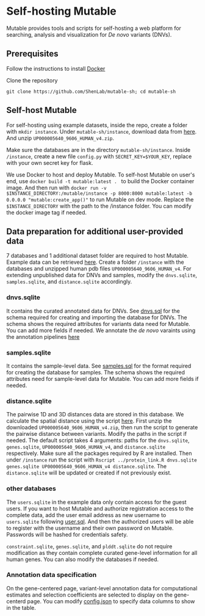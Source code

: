 # Self-hosting Mutable
Mutable provides tools and scripts for self-hosting a web platform for searching, analysis and visualization for *De novo* variants (DNVs).

## Prerequisites
Follow the instructions to install [Docker](https://docs.docker.com/engine/install/) 

Clone the repository

```git clone https://github.com/ShenLab/mutable-sh; cd mutable-sh```

## Self-host Mutable
For self-hosting using example datasets, inside the repo, create a folder with ```mkdir instance```. Under ```mutable-sh/instance```, download data from [here](https://zenodo.org/records/15792652?preview=1&token=eyJhbGciOiJIUzUxMiJ9.eyJpZCI6ImRlMGJjNjA1LTY3ZmYtNDMxNy04NmI0LWVjMzEzYmQ1Njg4OSIsImRhdGEiOnt9LCJyYW5kb20iOiIzZTEyNTZjZDQyOTc1MDJkNzcxMTEyNTZhOGE5ZWJlZSJ9.JsNTWqfgLL4Ild6FWn2AoDkRH2dvCX1Jei2rNj1Pb1-3-G9tv_q9YfY-03eE0vH9SZoW_wN8p8OLGhK467FYtA). And unzip ```UP000005640_9606_HUMAN_v4.zip```.

Make sure the databases are in the directory ```mutable-sh/instance```. Inside  ```/instance```, create a new file ```config.py``` with ```SECRET_KEY=$YOUR_KEY```,  replace with your own secret key for flask.

We use Docker to host and deploy Mutable. To self-host Mutable on user's end, use ```docker build -t mutable:latest . ``` to build the Docker container image. And then run with ```docker run -v $INSTANCE_DIRECTORY:/mutable/instance -p 8000:8000 mutable:latest -b 0.0.0.0 "mutable:create_app()"``` to run Mutable on dev mode. Replace the ```$INSTANCE_DIRECTORY``` with the path to the /instance folder. You can modify the docker image tag if needed.

## Data preparation for additional user-provided data
7 databases and 1 additional dataset folder are required to host Mutable. Example data can be retrieved [here](https://zenodo.org/records/15792652?preview=1&token=eyJhbGciOiJIUzUxMiJ9.eyJpZCI6ImRlMGJjNjA1LTY3ZmYtNDMxNy04NmI0LWVjMzEzYmQ1Njg4OSIsImRhdGEiOnt9LCJyYW5kb20iOiIzZTEyNTZjZDQyOTc1MDJkNzcxMTEyNTZhOGE5ZWJlZSJ9.JsNTWqfgLL4Ild6FWn2AoDkRH2dvCX1Jei2rNj1Pb1-3-G9tv_q9YfY-03eE0vH9SZoW_wN8p8OLGhK467FYtA). Create a folder ```/instance``` with the databases and unzipped human pdb files ```UP000005640_9606_HUMAN_v4```. For extending unpublished data for DNVs and samples, modify the ```dnvs.sqlite```, ```samples.sqlite```, and ```distance.sqlite``` accordingly. 

### dnvs.sqlite
It contains the curated annotated data for DNVs. See [dnvs.sql](schema/dnvs.sql) for the schema required for creating and importing the database for DNVs. The schema shows the required attributes for variants data need for Mutable. You can add more fields if needed. We annotate the *de novo* varaints using the annotation pipelines [here](https://github.com/ShenLab/nf_pipelines)

### samples.sqlite
It contains the sample-level data. See [samples.sql](schema/samples.sql) for the format required for creating the database for samples. The schema shows the required attributes need for sample-level data for Mutable. You can add more fields if needed.

### distance.sqlite
The pairwise 1D and 3D distances data are stored in this database. We calculate the spatial distance using the script [here](mutable/scripts/protein_link.R). First unzip the downloaded ```UP000005640_9606_HUMAN_v4.zip```, then run the script to generate the pairwise distance between variants. Modify the paths in the script if needed.
The default script takes 4 arguments: paths for the ```dnvs.sqlite```, ```genes.sqlite```, ```UP000005640_9606_HUMAN_v4```, and ```distance.sqlite``` respectively. Make sure all the packages required by R are installed. Then under ```/instance``` run the script with ```Rscript ../protein_link.R dnvs.sqlite genes.sqlite UP000005640_9606_HUMAN_v4 distance.sqlite```. The ```distance.sqlite``` will be updated or created if not previously exist. 

### other databases
The ```users.sqlite``` in the example data only contain access for the guest users. If you want to host Mutable and authorize registration access to the complete data, add the user email address as new username to ```users.sqlite``` following [user.sql](schema/user.sql). And then the authorized users will be able to register with the username and their own password on Mutable. Passwords will be hashed for credentials safety. 

```constraint.sqlite```, ```genes.sqlite```, and ```plddt.sqlite``` do not require modification as they contain complete curated gene-level information for all human genes. You can also modify the databases if needed.

### Annotation data specification
On the gene-centered page, variant-level annotation data for computational estimates and selection coefficients are selected to display on the gene-centerd page. You can modify [config.json](mutable/scripts/config.json) to specify data columns to show in the table.
